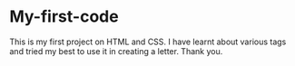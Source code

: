 # My-first-code
This is my first project on HTML and CSS.
I have learnt about various tags and tried my best to use it in creating a letter.
Thank you.

